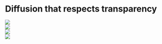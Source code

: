 # Diffusion that respects transparency

![](https://img.shields.io/badge/tag-transparency-lightgrey)  
![](https://img.shields.io/badge/tag-diffusion-lightgrey)  
![](https://img.shields.io/badge/tag-image_processing-lightgrey)  
![](https://img.shields.io/badge/tag-completed-green)

